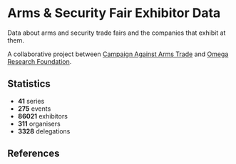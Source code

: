 # Arms & Security Fair Exhibitor Data

Data about arms and security trade fairs and the companies that exhibit at them.

A collaborative project between [Campaign Against Arms Trade](https://caat.org.uk) and [Omega Research Foundation](https://omegaresearchfoundation.org/).

## Statistics

-   **41** series
-   **275** events
-   **86021** exhibitors
-   **311** organisers
-   **3328** delegations


## References
